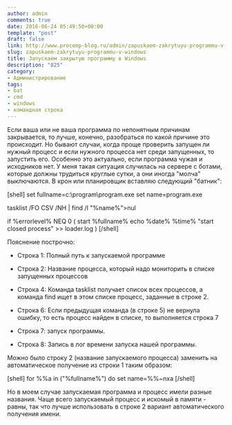 ```yaml
---
author: admin
comments: true
date: 2016-06-24 05:49:50+00:00
template: "post"
draft: false
link: http://www.procomp-blog.ru/admin/zapuskaem-zakrytuyu-programmu-v-windows/
slug: zapuskaem-zakrytuyu-programmu-v-windows
title: Запускаем закрытую программу в Windows
description: "825"
category:
- Администрирование
tags:
- bat
- cmd
- windows
- командная строка
---
```


Если ваша или не ваша программа по непонятным причинам закрывается, то лучше, конечно, разобраться по какой причине это происходит. Но бывают случаи, когда проще проверить запущен ли нужный процесс и если нужного процесса нет среди запущенных, то запустить его. Особенно это актуально, если программа чужая и исходников нет.
У меня такая ситуация случилась на сервере с ботами, которые должны трудиться круглые сутки, а они иногда "молча" выключаются.
В крон или планировщик вставляю следующий "батник":

[shell]
set fullname=c:\program\program.exe
set name=program.exe

tasklist /FO CSV /NH | find /I &quot;%name%&quot;&gt;nul

if %errorlevel% NEQ 0 (
start %fullname% 
echo %date% %time% &quot;start closed process&quot; &gt;&gt; loader.log
)
[/shell]

Пояснение построчно:



 	
  * Строка 1: Полный путь к запускаемой программе

 	
  * Строка 2: Название процесса, который надо мониторить в списке запущенных процессов

 	
  * Строка 4: Команда tasklist получает список всех процессов, а команда find ищет в этом списке процесс, заданные в строке 2.

 	
  * Строка 6: Если предыдущая команда (в строке 5) не вернула ошибку, то есть процесс найден в списке, то выполняется строка 7

 	
  * Строка 7: запуск программы.

 	
  * Строка 8: Запись в лог времени запуска нашей программы.


Можно было строку 2 (название запускаемого процесса) заменить на автоматическое получение из строки 1 таким образом:

[shell]
for %%a in (&quot;%fullname%&quot;) do set name=%%~nxa
[/shell]

Но в моем случае запускаемая программа и процесс имели разные названия.
Чаще всего запускаемый процесс и искомый в памяти - равны, так что лучше использовать в строке 2 вариант автоматического получения имени.
